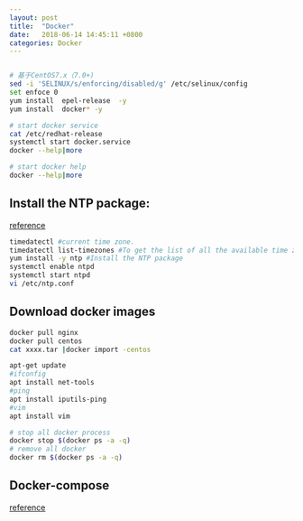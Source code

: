 ```yaml
---
layout: post
title:  "Docker"
date:   2018-06-14 14:45:11 +0800
categories: Docker
---
```





```bash

# 基于CentOS7.x（7.0+)
sed -i 'SELINUX/s/enforcing/disabled/g' /etc/selinux/config
set enfoce 0
yum install  epel-release  -y
yum install  docker* -y

```

```bash
# start docker service
cat /etc/redhat-release
systemctl start docker.service
docker --help|more
```

```bash
# start docker help
docker --help|more
```

## Install the NTP package:
[reference](https://www.certdepot.net/rhel7-set-ntp-service/)
```bash
timedatectl #current time zone.
timedatectl list-timezones #To get the list of all the available time zones
yum install -y ntp #Install the NTP package 
systemctl enable ntpd
systemctl start ntpd
vi /etc/ntp.conf 
```
## Download docker images
```bash
docker pull nginx
docker pull centos
cat xxxx.tar |docker import -centos
```

```bash
apt-get update  
#ifconfig  
apt install net-tools        
#ping 
apt install iputils-ping  
#vim
apt install vim
```



```bash
# stop all docker process
docker stop $(docker ps -a -q)
# remove all docker 
docker rm $(docker ps -a -q)
```
## Docker-compose
[reference](https://www.digitalocean.com/community/tutorials/how-to-install-and-use-docker-compose-on-ubuntu-14-04)

